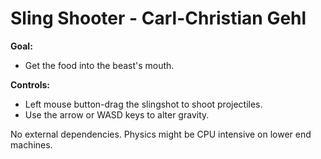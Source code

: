 Sling Shooter - Carl-Christian Gehl
==============
**Goal:**
- Get the food into the beast's mouth.

**Controls:**
- Left mouse button-drag the slingshot to shoot projectiles.
- Use the arrow or WASD keys to alter gravity.

No external dependencies. Physics might be CPU intensive on lower end machines.